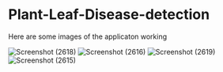 # Plant-Leaf-Disease-detection
Here are some images of the applicaton working

![Screenshot (2618)](https://github.com/priya1-0/Plant-Leaf-Disease-detection/assets/72966981/bcf77bd1-8c1a-4b09-9df5-8a879b7443c6)
![Screenshot (2616)](https://github.com/priya1-0/Plant-Leaf-Disease-detection/assets/72966981/c7ac8bd2-a9b8-4d8a-9ace-36d993bafc84)
![Screenshot (2619)](https://github.com/priya1-0/Plant-Leaf-Disease-detection/assets/72966981/8f15dc92-6cff-42d6-9e99-ed16ab30f770)
![Screenshot (2615)](https://github.com/priya1-0/Plant-Leaf-Disease-detection/assets/72966981/21e26e54-8c60-4463-babb-f56ef1586765)
